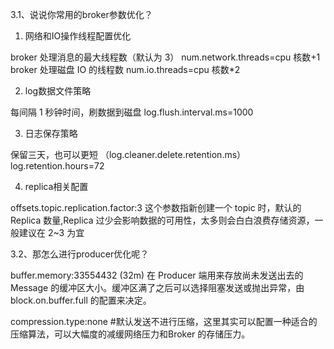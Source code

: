 3.1、说说你常用的broker参数优化？

1. 网络和IO操作线程配置优化


broker 处理消息的最大线程数（默认为 3）
num.network.threads=cpu 核数+1
broker 处理磁盘 IO 的线程数
num.io.threads=cpu 核数*2


2. log数据文件策略


每间隔 1 秒钟时间，刷数据到磁盘
log.flush.interval.ms=1000


3. 日志保存策略


保留三天，也可以更短 （log.cleaner.delete.retention.ms）
log.retention.hours=72

4. replica相关配置


offsets.topic.replication.factor:3
这个参数指新创建一个 topic 时，默认的 Replica 数量,Replica 过少会影响数据的可用性，太多则会白白浪费存储资源，一般建议在 2~3 为宜


3.2、那怎么进行producer优化呢？


buffer.memory:33554432 (32m)
在 Producer 端用来存放尚未发送出去的 Message 的缓冲区大小。缓冲区满了之后可以选择阻塞发送或抛出异常，由 block.on.buffer.full 的配置来决定。

compression.type:none
#默认发送不进行压缩，这里其实可以配置一种适合的压缩算法，可以大幅度的减缓网络压力和Broker 的存储压力。
